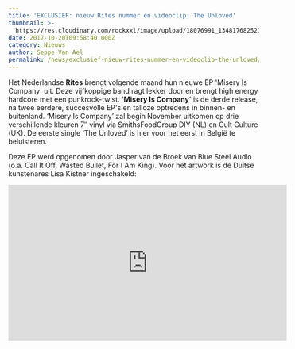 ```yaml
---
title: 'EXCLUSIEF: nieuw Rites nummer en videoclip: The Unloved'
thumbnail: >-
  https://res.cloudinary.com/rockxxl/image/upload/18076991_1348176825271140_8164466242720883800_o.jpg
date: 2017-10-20T09:58:40.000Z
category: Nieuws
author: Seppe Van Ael
permalink: /news/exclusief-nieuw-rites-nummer-en-videoclip-the-unloved/
---
```

Het Nederlandse **Rites** brengt volgende maand hun nieuwe EP 'Misery Is Company' uit. Deze vijfkoppige band ragt lekker door en brengt high energy hardcore met een punkrock-twist. '**Misery Is Company**' is de derde release, na twee eerdere, succesvolle EP's en talloze optredens in binnen- en buitenland. ‘Misery Is Company’ zal begin November uitkomen op drie verschillende kleuren 7″ vinyl via SmithsFoodGroup DIY (NL) en Cult Culture (UK). De eerste single ‘The Unloved’ is hier voor het eerst in België te beluisteren.

Deze EP werd opgenomen door Jasper van de Broek van Blue Steel Audio (o.a. Call It Off, Wasted Bullet, For I Am King). Voor het artwork is de Duitse kunstenares Lisa Kistner ingeschakeld:

<iframe width="560" height="315" src="https://www.youtube.com/embed/dwP4pCQob9A" frameborder="0" allow="accelerometer; autoplay; encrypted-media; gyroscope; picture-in-picture" allowfullscreen></iframe>
